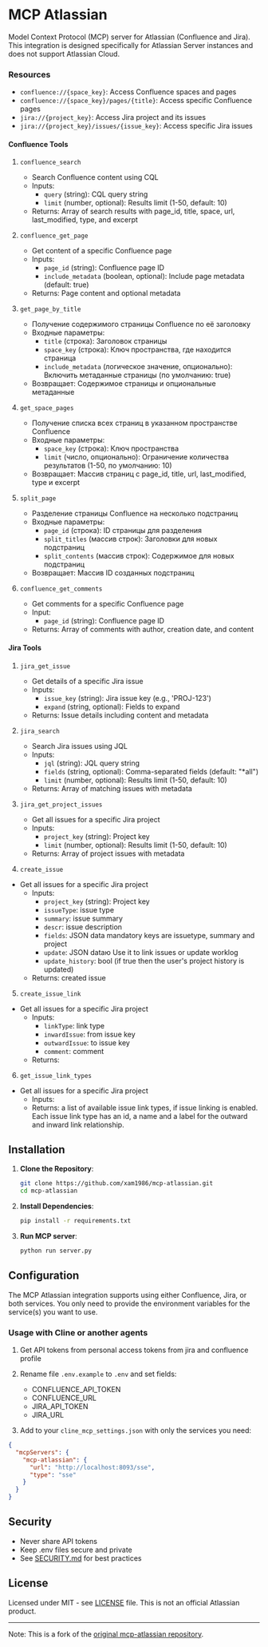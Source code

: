 # MCP Atlassian

Model Context Protocol (MCP) server for Atlassian (Confluence and Jira). 
This integration is designed specifically for Atlassian Server instances and does not support Atlassian Cloud.

### Resources

- `confluence://{space_key}`: Access Confluence spaces and pages
- `confluence://{space_key}/pages/{title}`: Access specific Confluence pages
- `jira://{project_key}`: Access Jira project and its issues
- `jira://{project_key}/issues/{issue_key}`: Access specific Jira issues

#### Confluence Tools

1. `confluence_search`
   - Search Confluence content using CQL
   - Inputs:
     - `query` (string): CQL query string
     - `limit` (number, optional): Results limit (1-50, default: 10)
   - Returns: Array of search results with page_id, title, space, url, last_modified, type, and excerpt

2. `confluence_get_page`
   - Get content of a specific Confluence page
   - Inputs:
     - `page_id` (string): Confluence page ID
     - `include_metadata` (boolean, optional): Include page metadata (default: true)
   - Returns: Page content and optional metadata

  3. `get_page_by_title`
     - Получение содержимого страницы Confluence по её заголовку
     - Входные параметры:
       - `title` (строка): Заголовок страницы
       - `space_key` (строка): Ключ пространства, где находится страница
       - `include_metadata` (логическое значение, опционально): Включить метаданные страницы (по умолчанию: true)
     - Возвращает: Содержимое страницы и опциональные метаданные

  4. `get_space_pages`
     - Получение списка всех страниц в указанном пространстве Confluence
     - Входные параметры:
       - `space_key` (строка): Ключ пространства
       - `limit` (число, опционально): Ограничение количества результатов (1-50, по умолчанию: 10)
     - Возвращает: Массив страниц с page_id, title, url, last_modified, type и excerpt

  5. `split_page`
     - Разделение страницы Confluence на несколько подстраниц
     - Входные параметры:
       - `page_id` (строка): ID страницы для разделения
       - `split_titles` (массив строк): Заголовки для новых подстраниц
       - `split_contents` (массив строк): Содержимое для новых подстраниц
     - Возвращает: Массив ID созданных подстраниц
3. `confluence_get_comments`
   - Get comments for a specific Confluence page
   - Input: 
     - `page_id` (string): Confluence page ID
   - Returns: Array of comments with author, creation date, and content

#### Jira Tools

1. `jira_get_issue`
   - Get details of a specific Jira issue
   - Inputs:
     - `issue_key` (string): Jira issue key (e.g., 'PROJ-123')
     - `expand` (string, optional): Fields to expand
   - Returns: Issue details including content and metadata

2. `jira_search`
   - Search Jira issues using JQL
   - Inputs:
     - `jql` (string): JQL query string
     - `fields` (string, optional): Comma-separated fields (default: "*all")
     - `limit` (number, optional): Results limit (1-50, default: 10)
   - Returns: Array of matching issues with metadata

3. `jira_get_project_issues`
   - Get all issues for a specific Jira project
   - Inputs:
     - `project_key` (string): Project key
     - `limit` (number, optional): Results limit (1-50, default: 10)
   - Returns: Array of project issues with metadata

4. `create_issue`
- Get all issues for a specific Jira project
   - Inputs:
     - `project_key` (string): Project key
     - `issueType`: issue type
     - `summary`: issue summary
     - `descr`: issue description
     - `fields`: JSON data mandatory keys are issuetype, summary and project
     - `update`: JSON dataю Use it to link issues or update worklog
     - `update_history`: bool (if true then the user's project history is updated)
   - Returns: created issue
   
5. `create_issue_link`
- Get all issues for a specific Jira project
   - Inputs:
      - `linkType`: link type
      - `inwardIssue`: from issue key
      - `outwardIssue`: to issue key
      - `comment`: comment
   - Returns: 

6. `get_issue_link_types`
- Get all issues for a specific Jira project
   - Inputs:
   - Returns: a list of available issue link types, if issue linking is enabled. Each issue link type has an id, a name and a label for the outward and inward link relationship.

## Installation

1. **Clone the Repository**:
   ```bash
   git clone https://github.com/xam1986/mcp-atlassian.git
   cd mcp-atlassian
   ```

2. **Install Dependencies**:
   ```bash
   pip install -r requirements.txt
   ```

3. **Run MCP server**:
   ```bash
   python run server.py
   ```

## Configuration

The MCP Atlassian integration supports using either Confluence, Jira, or both services. You only need to provide the environment variables for the service(s) you want to use.

### Usage with Cline or another agents

1. Get API tokens from personal access tokens from jira and confluence profile

2. Rename file `.env.example` to `.env` and set fields:
   - CONFLUENCE_API_TOKEN
   - CONFLUENCE_URL
   - JIRA_API_TOKEN
   - JIRA_URL

3. Add to your `cline_mcp_settings.json` with only the services you need:

```json
{
  "mcpServers": {
    "mcp-atlassian": {
      "url": "http://localhost:8093/sse",
      "type": "sse"
    }
  }
}
```


## Security

- Never share API tokens
- Keep .env files secure and private
- See [SECURITY.md](SECURITY.md) for best practices

## License

Licensed under MIT - see [LICENSE](LICENSE) file. This is not an official Atlassian product.

---
Note: This is a fork of the [original mcp-atlassian repository](https://github.com/sooperset/mcp-atlassian).

